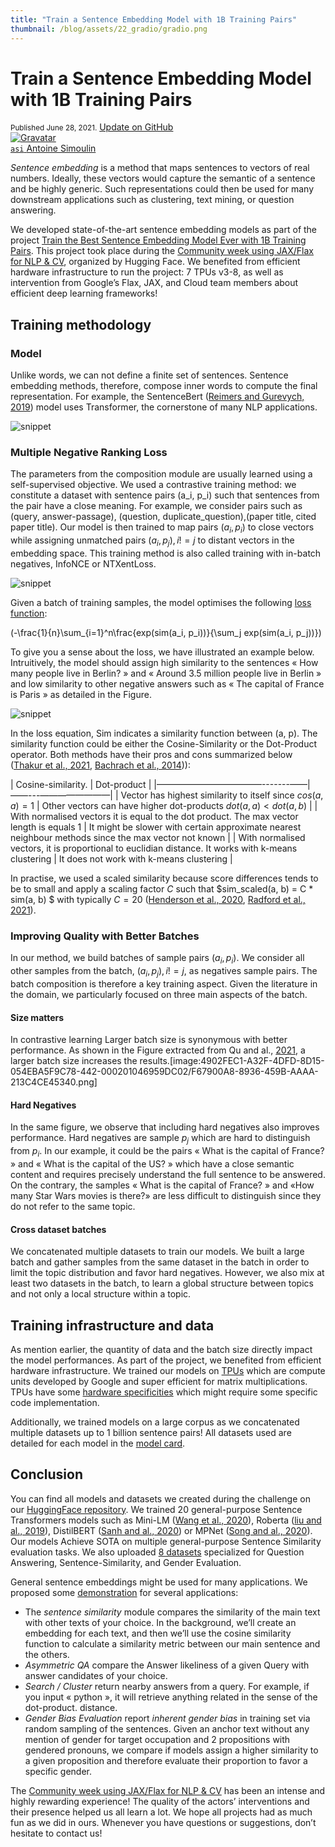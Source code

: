 ```yaml
---
title: "Train a Sentence Embedding Model with 1B Training Pairs"
thumbnail: /blog/assets/22_gradio/gradio.png
---
```


<h1>
    Train a Sentence Embedding Model with 1B Training Pairs
</h1>

<div class="blog-metadata">
    <small>Published June 28, 2021.</small>
    <a target="_blank" class="btn no-underline text-sm mb-5 font-sans" href="https://github.com/huggingface/blog/blob/master/1b-sentence-embeddings.md">
        Update on GitHub
    </a>
</div>

<div class="author-card">
    <a href="/asi">
        <img class="avatar avatar-user" src="https://twitter.com/antoinesimoulin/photo" title="Gravatar">
        <div class="bfc">
            <code>asi</code>
            <span class="fullname">Antoine Simoulin</span>
        </div>
    </a>
</div>

*Sentence embedding* is a method that maps sentences to vectors of real numbers. Ideally, these vectors would capture the semantic of a sentence and be highly generic. Such representations could then be used for many downstream applications such as clustering, text mining, or question answering.

We developed state-of-the-art sentence embedding models as part of the project [Train the Best Sentence Embedding Model Ever with 1B Training Pairs](https://discuss.huggingface.co/t/train-the-best-sentence-embedding-model-ever-with-1b-training-pairs/7354). This project took place during the [Community week using JAX/Flax for NLP & CV](https://discuss.huggingface.co/t/open-to-the-community-community-week-using-jax-flax-for-nlp-cv/7104), organized by Hugging Face.  We benefited from efficient hardware infrastructure to run the project: 7 TPUs v3-8, as well as intervention from Google’s Flax, JAX, and Cloud team members about efficient deep learning frameworks!

## Training methodology

### Model

Unlike words, we can not define a finite set of sentences. Sentence embedding methods, therefore, compose inner words to compute the final representation. For example, the SentenceBert ([Reimers and Gurevych, 2019](https://aclanthology.org/D19-1410.pdf)) model uses Transformer, the cornerstone of many NLP applications.

![snippet](assets/25_1b_sentence_embeddings/model.png)

### Multiple Negative Ranking Loss

The parameters from the composition module are usually learned using a self-supervised objective. We used a contrastive training method: we constitute a dataset with sentence pairs (a_i, p_i) such that sentences from the pair have a close meaning. For example, we consider pairs such as (query, answer-passage), (question, duplicate_question),(paper title, cited paper title). Our model is then trained to map pairs $(a_i , p_i)$ to close vectors while assigning unmatched pairs $(a_i , p_j), i !=j$ to distant vectors in the embedding space. This training method is also called training with in-batch negatives, InfoNCE or NTXentLoss.

![snippet](assets/25_1b_sentence_embeddings/contrastive_1.png)

Given a batch of training samples, the model optimises the following [loss function](https://github.com/UKPLab/sentence-transformers/blob/master/sentence_transformers/losses/MultipleNegativesRankingLoss.py):

\(-\frac{1}{n}\sum_{i=1}^n\frac{exp(sim(a_i, p_i))}{\sum_j exp(sim(a_i, p_j))}\)

To give you a sense about the loss, we have illustrated an example below. Intruitively, the model should assign high similarity to the sentences « How many people live in Berlin? » and « Around 3.5 million people live in Berlin » and low similarity to other negative answers such as « The capital of France is Paris » as detailed in the Figure.

![snippet](assets/25_1b_sentence_embeddings/contrastive_2.png)

In the loss equation, Sim indicates a similarity function between (a, p). The similarity function could be either the Cosine-Similarity or the Dot-Product operator. Both methods have their pros and cons summarized below ([Thakur et al., 2021](https://arxiv.org/abs/2104.08663), [Bachrach et al., 2014](https://dl.acm.org/doi/10.1145/2645710.2645741))):

| Cosine-similarity.  | Dot-product |
|————————————-------——|——---————————|
| Vector has highest similarity to itself since $cos(a, a)=1$  |  Other vectors can have higher dot-products $dot(a, a) < dot (a, b)$ |
| With normalised vectors it is equal to the dot product. The max vector length is equals 1  | It might be slower with certain approximate nearest neighbour methods since the max vector not known |
| With normalised vectors, it is proportional to euclidian distance. It works with k-means clustering  | It does not work with k-means clustering  |

In practise, we used a scaled similarity because score differences tends to be to small and apply a scaling factor $C$ such that $sim_scaled(a, b) = C * sim(a, b) $ with typically $C = 20$ ([Henderson et al., 2020]([https://doi.org/10.18653/v1/2020.findings-emnlp.196), [Radford et al., 2021](http://proceedings.mlr.press/v139/radford21a.html)).

### Improving Quality with Better Batches

In our method, we build batches of sample pairs $(a_i , p_i)$. We consider all other samples from the batch, $(a_i , p_j), i != j$, as negatives sample pairs. The batch composition is therefore a key training aspect. Given the literature in the domain, we particularly focused on three main aspects of the batch.

#### Size matters

In contrastive learning Larger batch size is synonymous with better performance. As shown in the Figure extracted from Qu and al., [2021](https://doi.org/10.18653/v1/2021.naacl-main.466), a larger batch size increases the results.[image:4902FEC1-A32F-4DFD-8D15-054EBA5F9C78-442-000201046959DC02/F67900A8-8936-459B-AAAA-213C4CE45340.png]

#### Hard Negatives

In the same figure, we observe that including hard negatives also improves performance. Hard negatives are sample $p_j$ which are hard to distinguish from $p_i$. In our example, it could be the pairs « What is the capital of France? » and « What is the capital of the US? » which have a close semantic content and requires precisely understand the full sentence to be answered. On the contrary, the samples  « What is the capital of France? » and «How many Star Wars movies is there?» are less difficult to distinguish since they do not refer to the same topic.

#### Cross dataset batches

We concatenated multiple datasets to train our models. We built a large batch and gather samples from the same dataset in the batch in order to limit the topic distribution and favor hard negatives. However, we also mix at least two datasets in the batch, to learn a global structure between topics and not only a local structure within a topic.

## Training infrastructure and data

As mention earlier, the quantity of data and the batch size directly impact the model performances. As part of the project, we benefited from efficient hardware infrastructure. We trained our models on [TPUs](https://cloud.google.com/tpu) which are compute units developed by Google and super efficient for matrix multiplications. TPUs have some [hardware specificities](https://huggingface.co/docs/accelerate/quicktour.html#training-on-tpu) which might require some specific code implementation.

Additionally, we trained models on a large corpus as we concatenated multiple datasets up to 1 billion sentence pairs! All datasets used are detailed for each model in the [model card](https://huggingface.co/flax-sentence-embeddings/all_datasets_v3_MiniLM-L12).

## Conclusion

You can find all models and datasets we created during the challenge on our [HuggingFace repository](https://huggingface.co/flax-sentence-embeddings). We trained 20 general-purpose Sentence Transformers models such as Mini-LM ([Wang et al., 2020](https://proceedings.neurips.cc/paper/2020/hash/3f5ee243547dee91fbd053c1c4a845aa-Abstract.html)), Roberta ([liu and al., 2019](https://arxiv.org/abs/1907.11692 )), DistilBERT ([Sanh and al., 2020](http://arxiv.org/abs/1910.01108)) or MPNet ([Song and al., 2020](https://proceedings.neurips.cc/paper/2020/hash/c3a690be93aa602ee2dc0ccab5b7b67e-Abstract.html)). Our models Achieve SOTA on multiple general-purpose Sentence Similarity evaluation tasks. We also uploaded  [8 datasets](https://huggingface.co/flax-sentence-embeddings)  specialized for Question Answering, Sentence-Similarity, and Gender Evaluation. 

General sentence embeddings might be used for many applications. We proposed some [demonstration](https://huggingface.co/spaces/flax-sentence-embeddings/sentence-embeddings) for several applications:
* The *sentence similarity* module compares the similarity of the main text with other texts of your choice. In the background, we’ll create an embedding for each text, and then we’ll use the cosine similarity function to calculate a similarity metric between our main sentence and the others.
* *Asymmetric QA* compare the Answer likeliness of a given Query with answer candidates of your choice.
* *Search / Cluster* return nearby answers from a query. For example, if you input « python », it will retrieve anything related in the sense of the dot-product. distance.
* *Gender Bias Evaluation* report *inherent gender bias* in training set via random sampling of the sentences. Given an anchor text without any mention of gender for target occupation and 2 propositions with gendered pronouns, we compare if models assign a higher similarity to a given proposition and therefore evaluate their proportion to favor a specific gender.

The [Community week using JAX/Flax for NLP & CV](https://discuss.huggingface.co/t/open-to-the-community-community-week-using-jax-flax-for-nlp-cv/7104) has been an intense and highly rewarding experience! The quality of the actors’ interventions and their presence helped us all learn a lot. We hope all projects had as much fun as we did in ours. Whenever you have questions or suggestions, don’t hesitate to contact us!
